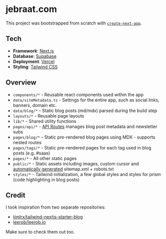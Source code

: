 # jebraat.com

This project was bootstrapped from scratch with [`create-next-app`](https://github.com/vercel/next.js/tree/canary/packages/create-next-app).

## Tech

- **Framework**: [Next.js](https://nextjs.org/)
- **Database**: [Supabase](https://supabase.com)
- **Deployment**: [Vercel](https://vercel.com)
- **Styling**: [Tailwind CSS](https://tailwindcss.com/)

## Overview

- `components/*` - Reusable react components used within the app
- `data/siteMetadata.ts` - Settings for the entire app, such as social links, banners, domain etc.
- `data/blog/*` - Static blog posts (md/mdx) parsed during the build step
- `layouts/*` - Reusable page layouts
- `lib/*` - Shared utility functions
- `pages/api/*` - [API Routes](https://nextjs.org/docs/api-routes/introduction) manages blog post metadata and newsletter subs
- `pages/blog/*` - Static pre-rendered blog pages using MDX - supports nested routes
- `pages/tags/*` - Static pre-rendered pages for each tag used in blog posts (e.g. #saas)
- `pages/*` - All other static pages
- `public/*` - Static assets including images, custom cursor and [automatically generated](https://github.com/iamvishnusankar/next-sitemap) sitemap.xml + robots.txt
- `styles/*` - Tailwind initialization, a few global styles and styles for prism (code highlighting in blog posts)

## Credit

I took inspiration from two separate repositories:

- [timlrx/tailwind-nextjs-starter-blog](https://github.com/timlrx/tailwind-nextjs-starter-blog/tree/4bd9eb9c7c54222eb0c1c56e68a108e9dd476a80)
- [leerob/leerob.io](https://github.com/leerob/leerob.io)

Make sure to check them out too.
